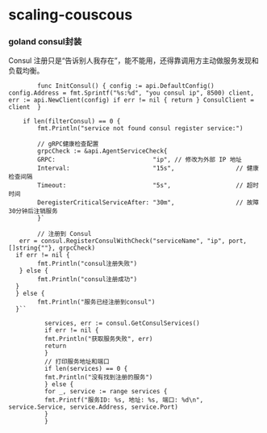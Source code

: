 # scaling-couscous

### goland consul封装

Consul 注册只是“告诉别人我存在”，能不能用，还得靠调用方主动做服务发现和负载均衡。



`        func InitConsul() {
        config := api.DefaultConfig()
        config.Address = fmt.Sprintf("%s:%d", "you consul ip", 8500)
        client, err := api.NewClient(config)
        if err != nil {
            return
        }
        ConsulClient = client 
       }`


        if len(filterConsul) == 0 {
            fmt.Println("service not found consul register service:")

            // gRPC健康检查配置
            grpcCheck := &api.AgentServiceCheck{
            GRPC:                           "ip", // 修改为外部 IP 地址
            Interval:                       "15s",                 // 健康检查间隔
            Timeout:                        "5s",                  // 超时时间
            DeregisterCriticalServiceAfter: "30m",                 // 故障30分钟后注销服务
            }`

            // 注册到 Consul
       err = consul.RegisterConsulWithCheck("serviceName", "ip", port, []string{""}, grpcCheck)
      if err != nil {
            fmt.Println("consul注册失败")
       } else {
            fmt.Println("consul注册成功")
      }
      } else {
            fmt.Println("服务已经注册到consul")
      }``

              services, err := consul.GetConsulServices()
              if err != nil {
              fmt.Println("获取服务失败", err)
              return
              }
              // 打印服务地址和端口
              if len(services) == 0 {
              fmt.Println("没有找到注册的服务")
              } else {
              for _, service := range services {
              fmt.Printf("服务ID: %s, 地址: %s, 端口: %d\n", service.Service, service.Address, service.Port)
              }
              }

